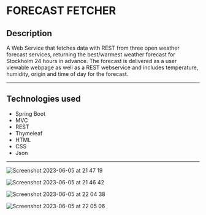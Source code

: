 # FORECAST FETCHER

## Description

A Web Service that fetches data with REST from three open weather forecast services, returning the best/warmest weather forecast for Stockholm 24 hours in advance. The forecast is delivered as a user viewable webpage as well as a REST webservice and includes temperature, humidity, origin and time of day for the forecast.

---

## Technologies used

- Spring Boot
- MVC
- REST
- Thymeleaf
- HTML
- CSS
- Json

---

![Screenshot 2023-06-05 at 21 47 19](https://github.com/AnnaAxelsson051/Movie-System1/assets/103879144/c8b3995e-98ca-4bcf-bb86-8eb4d05edbd3)

![Screenshot 2023-06-05 at 21 46 42](https://github.com/AnnaAxelsson051/Movie-System1/assets/103879144/49be795a-aaf4-4717-ba29-94819267b377)

![Screenshot 2023-06-05 at 22 04 38](https://github.com/AnnaAxelsson051/Movie-System1/assets/103879144/21848aa6-ce55-45d9-8ec0-019be54f4e1c)

![Screenshot 2023-06-05 at 22 05 06](https://github.com/AnnaAxelsson051/Movie-System1/assets/103879144/9fbd714b-f70e-4682-9740-c4b30927829c)
